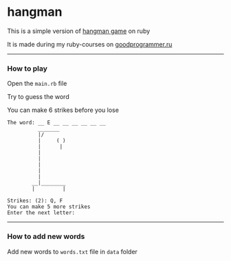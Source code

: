 # hangman
This is a simple version of [hangman game](https://en.wikipedia.org/wiki/Hangman_(game)) on ruby

It is made during my ruby-courses on [goodprogrammer.ru](https://goodprogrammer.ru/)
***
### How to play

Open the `main.rb` file

Try to guess the word

You can make 6 strikes before you lose

```console
The word: __ E __ __ __ __ __ __
          _______
          |/
          |     ( )
          |      |
          |
          |
          |
          |
          |
        __|________
        |         |

Strikes: (2): Q, F
You can make 5 more strikes
Enter the next letter:
```
***
### How to add new words

Add new words to `words.txt` file in `data` folder
